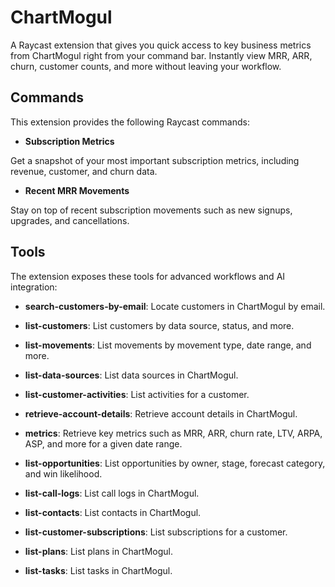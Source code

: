 # ChartMogul

A Raycast extension that gives you quick access to key business metrics from ChartMogul right from your command bar. Instantly view MRR, ARR, churn, customer counts, and more without leaving your workflow.

## Commands

This extension provides the following Raycast commands:

- **Subscription Metrics**

Get a snapshot of your most important subscription metrics, including revenue, customer, and churn data.

- **Recent MRR Movements**

Stay on top of recent subscription movements such as new signups, upgrades, and cancellations.

## Tools

The extension exposes these tools for advanced workflows and AI integration:

- **search-customers-by-email**: Locate customers in ChartMogul by email.

- **list-customers**: List customers by data source, status, and more.

- **list-movements**: List movements by movement type, date range, and more.

- **list-data-sources**: List data sources in ChartMogul.

- **list-customer-activities**: List activities for a customer.

- **retrieve-account-details**: Retrieve account details in ChartMogul.

- **metrics**: Retrieve key metrics such as MRR, ARR, churn rate, LTV, ARPA, ASP, and more for a given date range.

- **list-opportunities**: List opportunities by owner, stage, forecast category, and win likelihood.

- **list-call-logs**: List call logs in ChartMogul.

- **list-contacts**: List contacts in ChartMogul.

- **list-customer-subscriptions**: List subscriptions for a customer.

- **list-plans**: List plans in ChartMogul.

- **list-tasks**: List tasks in ChartMogul.
